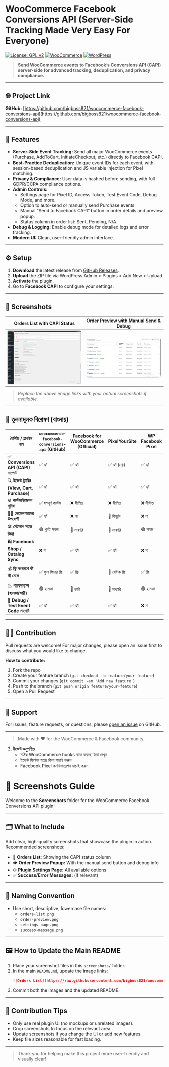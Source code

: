 
# WooCommerce Facebook Conversions API (Server-Side Tracking Made Very Easy For Everyone)

[![License: GPL v2](https://img.shields.io/badge/License-GPLv2-blue.svg)](https://www.gnu.org/licenses/gpl-2.0.html)
[![WooCommerce](https://img.shields.io/badge/WooCommerce-Compatible-brightgreen.svg)](https://woocommerce.com/)
[![WordPress](https://img.shields.io/badge/WordPress-5.0%2B-blue.svg)](https://wordpress.org/)

> **Send WooCommerce events to Facebook’s Conversions API (CAPI) server-side for advanced tracking, deduplication, and privacy compliance.**

---

## 🌐 Project Link

**GitHub:** [https://github.com/bigboss821/woocommerce-facebook-conversions-api](https://github.com/bigboss821/woocommerce-facebook-conversions-api)

---

## 🚀 Features

- **Server-Side Event Tracking:** Send all major WooCommerce events (Purchase, AddToCart, InitiateCheckout, etc.) directly to Facebook CAPI.
- **Best-Practice Deduplication:** Unique event IDs for each event, with session-based deduplication and JS variable injection for Pixel matching.
- **Privacy & Compliance:** User data is hashed before sending, with full GDPR/CCPA compliance options.
- **Admin Controls:**
  - Settings page for Pixel ID, Access Token, Test Event Code, Debug Mode, and more.
  - Option to auto-send or manually send Purchase events.
  - Manual “Send to Facebook CAPI” button in order details and preview popup.
  - Status column in order list: Sent, Pending, N/A.
- **Debug & Logging:** Enable debug mode for detailed logs and error tracking.
- **Modern UI:** Clean, user-friendly admin interface.

---

## ⚙️ Setup

1. **Download** the latest release from [GitHub Releases](https://github.com/bigboss821/woocommerce-facebook-conversions-api/releases).
2. **Upload** the ZIP file via WordPress Admin > Plugins > Add New > Upload.
3. **Activate** the plugin.
4. Go to **Facebook CAPI** to configure your settings.

---

## 📸 Screenshots

| Orders List with CAPI Status | Order Preview with Manual Send & Debug |
|-----------------------------|----------------------------------------|
| ![Orders List](3XiV5oYoMv.png) | ![Order Preview](chrome_lwnx0TovYK.png) |

> _Replace the above image links with your actual screenshots if available._

---

## 🧾 তুলনামূলক বিশ্লেষণ (বাংলায়)

| বৈশিষ্ট্য / প্লাগইন নাম | `woocommerce-facebook-conversions-api` (GitHub) | Facebook for WooCommerce (Official) | PixelYourSite | WP Facebook Pixel | CTX Feed + Pixel |
|--------------------------|----------------------------------|-------------------------------|----------------|--------------------|------------------|
| ✅ **Conversions API (CAPI)** সাপোর্ট | ✅ হ্যাঁ | ✅ হ্যাঁ | ✅ হ্যাঁ (প্রো) | ✅ হ্যাঁ | ✅ হ্যাঁ |
| 🔍 **ইভেন্ট ট্র্যাকিং (View, Cart, Purchase)** | ✅ হ্যাঁ | ✅ হ্যাঁ | ✅ হ্যাঁ | ✅ হ্যাঁ | ❌ সীমিত |
| ⚙️ **কাস্টমাইজেশন সুবিধা** | ✅ সম্পূর্ণ কাস্টম | ❌ সীমিত | ❌ সীমিত | ❌ সীমিত | ❌ না |
| 🧑‍💻 **ডেভেলপারদের উপযোগী** | ✅ হ্যাঁ | ❌ না | 🔸 কিছুটা | ❌ না | ❌ না |
| 🛠️ **সেটআপ সহজ কিনা** | 🟢 খুবই সহজ | 🔺 মাঝারি | 🔺 মাঝারি | 🟢 সহজ | 🔺 মাঝারি |
| 🛍️ **Facebook Shop / Catalog Sync** | ❌ না | ✅ হ্যাঁ | ✅ হ্যাঁ | ❌ না | ✅ হ্যাঁ |
| 💰 **ফ্রি সংস্করণে কী কী মেলে** | ✅ ফুল ফিচার ফ্রি | ✅ ফ্রি | 🔸 বেসিক ফ্রি | ✅ ফ্রি | 🔸 কিছু ফিচার ফ্রি |
| 📉 **পারফরম্যান্স (হালকা/ভারী)** | 🟢 হালকা | 🔺 ভারী | 🔺 মাঝারি | 🟢 হালকা | 🔺 মাঝারি |
| 🔧 **Debug / Test Event Code সাপোর্ট** | ✅ হ্যাঁ | ✅ হ্যাঁ | ✅ হ্যাঁ | ❌ না | ❌ না |

---

## 🧑‍💻 Contribution

Pull requests are welcome! For major changes, please open an issue first to discuss what you would like to change.

**How to contribute:**
1. Fork the repo
2. Create your feature branch (`git checkout -b feature/your-feature`)
3. Commit your changes (`git commit -am 'Add new feature'`)
4. Push to the branch (`git push origin feature/your-feature`)
5. Open a Pull Request

---

## 💬 Support

For issues, feature requests, or questions, please [open an issue](https://github.com/bigboss821/woocommerce-facebook-conversions-api/issues) on GitHub.

---

> Made with ❤️ for the WooCommerce & Facebook community.


3. **ইভেন্ট অনুপস্থিত**
   - সঠিক WooCommerce hooks কাজ করছে কিনা দেখুন
   - ইভেন্ট ফিল্টার হচ্ছে কিনা যাচাই করুন
   - Facebook Pixel কনফিগারেশন যাচাই করুন
  
# 📸 Screenshots Guide

Welcome to the **Screenshots** folder for the WooCommerce Facebook Conversions API plugin!

---

## 🗂️ What to Include

Add clear, high-quality screenshots that showcase the plugin in action. Recommended screenshots:

- 🛒 **Orders List:** Showing the CAPI status column
- 👁️ **Order Preview Popup:** With the manual send button and debug info
- ⚙️ **Plugin Settings Page:** All available options
- ✅ **Success/Error Messages:** (if relevant)

---

## 📝 Naming Convention

- Use short, descriptive, lowercase file names:
  - `orders-list.png`
  - `order-preview.png`
  - `settings-page.png`
  - `success-message.png`

---

## 🖼️ How to Update the Main README

1. Place your screenshot files in this `screenshots/` folder.
2. In the main `README.md`, update the image links:
   ```markdown
   ![Orders List](https://raw.githubusercontent.com/bigboss821/woocommerce-facebook-conversions-api/refs/heads/main/chrome_lwnx0TovYK.png)
   ```
3. Commit both the images and the updated README.

---

## 🤝 Contribution Tips

- Only use real plugin UI (no mockups or unrelated images).
- Crop screenshots to focus on the relevant area.
- Update screenshots if you change the UI or add new features.
- Keep file sizes reasonable for fast loading.

---

> Thank you for helping make this project more user-friendly and visually clear! 
